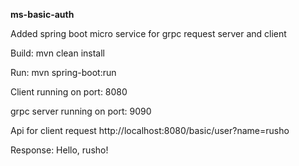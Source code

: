**ms-basic-auth**

Added spring boot micro service for grpc request server and client

Build: mvn clean install

Run: mvn spring-boot:run 


Client running on port: 8080

grpc server running on port: 9090

Api for client request
http://localhost:8080/basic/user?name=rusho


Response:
Hello, rusho!
